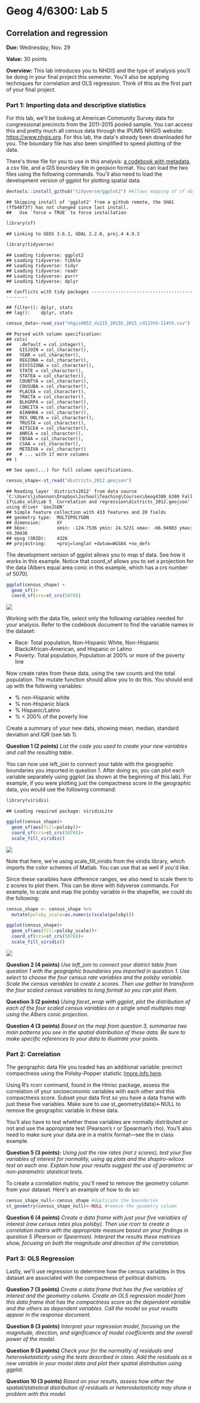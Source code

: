 Geog 4/6300: Lab 5
================

Correlation and regression
--------------------------

**Due:** Wednesday, Nov. 29

**Value:** 30 points

**Overview:** This lab introduces you to NHGIS and the type of analysis you'll be doing in your final project this semester. You'll also be applying techniques for correlation and OLS regression. Think of this as the first part of your final project.

### Part 1: Importing data and descriptive statistics

For this lab, we'll be looking at American Community Survey data for congressional precincts from the 2011-2015 pooled sample. You can access this and pretty much all census data through the IPUMS NHGIS website: <https://www.nhgis.org>. For this lab, the data's already been downloaded for you. The boundary file has also been simplified to speed plotting of the data.

There's three file for you to use in this analysis: [a codebook with metadata](), a csv file, and a GIS boundary file in geojson format. You can load the two files using the following commands. You'll also need to load the development version of ggplot for plotting spatial data.

``` r
devtools::install_github("tidyverse/ggplot2") #Allows mapping of sf objects
```

    ## Skipping install of 'ggplot2' from a github remote, the SHA1 (ffb40f3f) has not changed since last install.
    ##   Use `force = TRUE` to force installation

``` r
library(sf)
```

    ## Linking to GEOS 3.6.1, GDAL 2.2.0, proj.4 4.9.3

``` r
library(tidyverse)
```

    ## Loading tidyverse: ggplot2
    ## Loading tidyverse: tibble
    ## Loading tidyverse: tidyr
    ## Loading tidyverse: readr
    ## Loading tidyverse: purrr
    ## Loading tidyverse: dplyr

    ## Conflicts with tidy packages ----------------------------------------------

    ## filter(): dplyr, stats
    ## lag():    dplyr, stats

``` r
census_data<-read_csv("nhgis0052_ds215_20155_2015_cd113th-114th.csv")
```

    ## Parsed with column specification:
    ## cols(
    ##   .default = col_integer(),
    ##   GISJOIN = col_character(),
    ##   YEAR = col_character(),
    ##   REGIONA = col_character(),
    ##   DIVISIONA = col_character(),
    ##   STATE = col_character(),
    ##   STATEA = col_character(),
    ##   COUNTYA = col_character(),
    ##   COUSUBA = col_character(),
    ##   PLACEA = col_character(),
    ##   TRACTA = col_character(),
    ##   BLKGRPA = col_character(),
    ##   CONCITA = col_character(),
    ##   AIANHHA = col_character(),
    ##   RES_ONLYA = col_character(),
    ##   TRUSTA = col_character(),
    ##   AITSCEA = col_character(),
    ##   ANRCA = col_character(),
    ##   CBSAA = col_character(),
    ##   CSAA = col_character(),
    ##   METDIVA = col_character()
    ##   # ... with 17 more columns
    ## )

    ## See spec(...) for full column specifications.

``` r
census_shape<-st_read("districts_2012.geojson")
```

    ## Reading layer `districts2012' from data source `C:\Users\jshannon\Dropbox\Jschool\Teaching\Courses\Geog4300_6300 Fall 17\Labs_old\Lab 5_ Correlation and regression\districts_2012.geojson' using driver `GeoJSON'
    ## Simple feature collection with 433 features and 20 fields
    ## geometry type:  MULTIPOLYGON
    ## dimension:      XY
    ## bbox:           xmin: -124.7536 ymin: 24.5231 xmax: -66.94983 ymax: 49.38436
    ## epsg (SRID):    4326
    ## proj4string:    +proj=longlat +datum=WGS84 +no_defs

The development version of ggplot allows you to map sf data. See how it works in this example. Notice that coord\_sf allows you to set a projection for the data (Albers equal area conic in this example, which has a crs number of 5070).

``` r
ggplot(census_shape) +
  geom_sf()+
  coord_sf(crs=st_crs(5070))
```

![](Lab_5_correlation_and_regression_files/figure-markdown_github-ascii_identifiers/sf_data_plot-1.png)

Working with the data file, select only the following variables needed for your analysis. Refer to the codebook document to find the variable names in the dataset:

-   Race: Total population, Non-Hispanic White, Non-Hispanic Black/African-American, and Hispanic or Latino
-   Poverty: Total population, Population at 200% or more of the poverty line

Now create rates from these data, using the raw counts and the total population. The mutate function should allow you to do this. You should end up with the following variables:

-   % non-Hispanic white
-   % non-Hispanic black
-   % Hispanic/Latino
-   % &lt; 200% of the poverty line

Create a summary of your new data, showing mean, median, standard deviation and IQR (see lab 1).

**Question 1 (2 points)** *List the code you used to create your new variables and call the resulting table.*

You can now use left\_join to connect your table with the geographic boundaries you imported in question 1. After doing so, you can plot each variable separately using ggplot (as shown at the beginning of this lab). For example, if you were plotting just the compactness score in the geographic data, you would use the following command:

``` r
library(viridis)
```

    ## Loading required package: viridisLite

``` r
ggplot(census_shape)+
  geom_sf(aes(fill=polsby))+
  coord_sf(crs=st_crs(5070))+
  scale_fill_viridis()
```

![](Lab_5_correlation_and_regression_files/figure-markdown_github-ascii_identifiers/unnamed-chunk-1-1.png)

Note that here, we're using scale\_fill\_viridis from the viridis library, which imports the color schemes of Matlab. You can use that as well if you'd like.

Since these varaibles have difference ranges, we also need to scale them to z scores to plot them. This can be done with tidyverse commands. For example, to scale and map the polsby variable in the shapefile, we could do the following:

``` r
census_shape <- census_shape %>%
  mutate(polsby_scale=as.numeric(scale(polsby)))

ggplot(census_shape)+
  geom_sf(aes(fill=polsby_scale))+
  coord_sf(crs=st_crs(5070))+
  scale_fill_viridis()
```

![](Lab_5_correlation_and_regression_files/figure-markdown_github-ascii_identifiers/unnamed-chunk-2-1.png)

**Question 2 (4 points)** *Use left\_join to connect your district table from question 1 with the geographic boundaries you imported in question 1. Use select to choose the four census rate variables and the polsby variable. Scale the census variables to create z scores. Then use gather to transform the four scaled census variables to long format so you can plot them.*

**Question 3 (2 points)** *Using facet\_wrap with ggplot, plot the distribution of each of the four scaled census variables on a single small multiples map using the Albers conic projection.*

**Question 4 (3 points)** *Based on the map from question 3, summarise two main patterns you see in the spatial distribution of these data. Be sure to make specific references to your data to illustrate your points.*

### Part 2: Correlation

The geographic data file you loaded has an additional variable: precinct compactness using the Polsby-Popper statistic ([more info here](https://www.azavea.com/blog/2016/07/11/measuring-district-compactness-postgis/).

Using R’s rcorr command, found in the Hmisc package, assess the correlation of your socioeconomic variables with each other and this compactness score. Subset your data first so you have a data frame with just these five variables. Make sure to use st\_geometry(data)&lt;-NULL to remove the geographic variable in these data.

You’ll also have to test whether these variables are normally distributed or not and use the appropriate test (Pearson’s r or Spearman’s rho). You’ll also need to make sure your data are in a matrix format—see the in class example.

**Question 5 (3 points):** *Using just the raw rates (not z scores), test your five variables of interest for normality, using qq plots and the shapiro-wilcox test on each one. Explain how your results suggest the use of parametric or non-parametric staistical tests.*

To create a correlation matrix, you'll need to remove the geometry column from your dataset. Here's an example of how to do so:

``` r
census_shape_null<-census_shape #duplicate the boundaries
st_geometry(census_shape_null)<-NULL #remove the geometry column
```

**Question 6 (4 points)** *Create a data frame with just your five variables of interest (raw census rates plus polsby). Then use rcorr to create a correlation matrix with the appropriate measure based on your findings in question 5 (Pearson or Spearman). Interpret the results these matrices show, focusing on both the magnitude and direction of the correlation.*

### Part 3: OLS Regression

Lastly, we'll use regression to determine how the census variables in this dataset are associated with the compactness of political districts.

**Question 7 (3 points)** *Create a data frame that has the five variables of interest and the geometry column. Create an OLS regression model from this data frame that has the compactness score as the dependent variable and the others as dependent variables. Call the model so your results appear in the response document.*

**Question 8 (3 points)** *Interpret your regression model, focusing on the magnitude, direction, and significance of model coefficients and the overall power of the model.*

**Question 9 (3 points)** *Check your for the normality of residuals and heterosketasticity using the tests described in class. Add the residuals as a new variable in your model data and plot their spatial distribution using ggplot.*

**Question 10 (3 points)** *Based on your results, assess how either the spatial/statistical distribution of residuals or heterosketasticity may show a problem with this model.*
